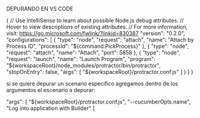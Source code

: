 DEPURANDO EN VS CODE

{
    // Use IntelliSense to learn about possible Node.js debug attributes.
    // Hover to view descriptions of existing attributes.
    // For more information, visit: https://go.microsoft.com/fwlink/?linkid=830387
    "version": "0.2.0",
    "configurations": [
        {
            "type": "node",
            "request": "attach",
            "name": "Attach by Process ID",
            "processId": "${command:PickProcess}"
        },
        {
            "type": "node",
            "request": "attach",
            "name": "Attach",
            "port": 5858
        },
        {
            "type": "node",
            "request": "launch",
            "name": "Launch Program",
            "program": "${workspaceRoot}/node_modules/protractor/bin/protractor",
            "stopOnEntry": false,
            "args": [
                "${workspaceRoot}/protractor.conf.js"
            ]
        }
    ]
}

si se quiere depurar un scenario especifico agregamos dentro de los argumentos el escenario
a depurar:


"args": [
"${workspaceRoot}/protractor.conf.js",
"--cucumberOpts.name",
"Log into application with Builder"
]
